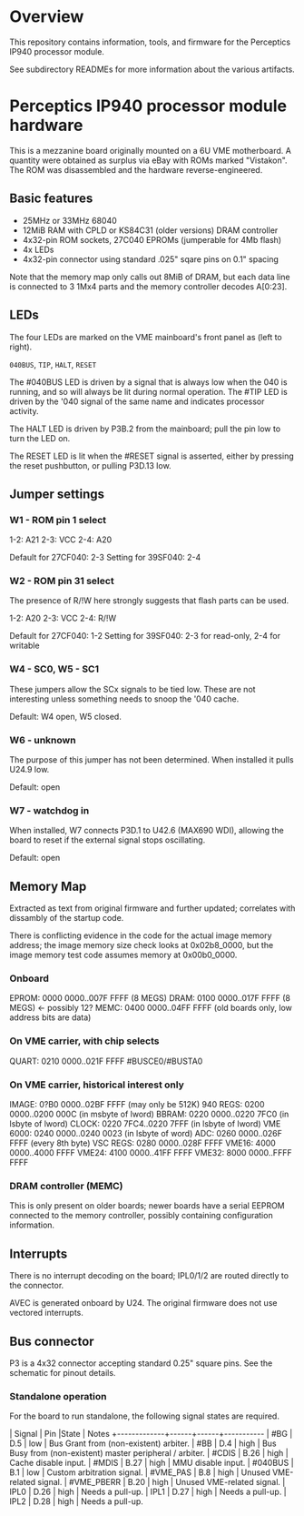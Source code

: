 # Overview

This repository contains information, tools, and firmware for the Perceptics IP940
processor module.

See subdirectory READMEs for more information about the various artifacts.

# Perceptics IP940 processor module hardware

This is a mezzanine board originally mounted on a 6U VME motherboard. A quantity
were obtained as surplus via eBay with ROMs marked "Vistakon". The ROM was
disassembled and the hardware reverse-engineered.

## Basic features

 - 25MHz or 33MHz 68040
 - 12MiB RAM with CPLD or KS84C31 (older versions) DRAM controller
 - 4x32-pin ROM sockets, 27C040 EPROMs (jumperable for 4Mb flash)
 - 4x LEDs
 - 4x32-pin connector using standard .025" sqare pins on 0.1" spacing

Note that the memory map only calls out 8MiB of DRAM, but each data line is
connected to 3 1Mx4 parts and the memory controller decodes A[0:23].

## LEDs

The four LEDs are marked on the VME mainboard's front panel as (left to right).

`040BUS`, `TIP`, `HALT`, `RESET`

The #040BUS LED is driven by a signal that is always low when the 040 is running,
and so will always be lit during normal operation. The #TIP LED is driven by the
'040 signal of the same name and indicates processor activity.

The HALT LED is driven by P3B.2 from the mainboard; pull the pin low to turn
the LED on.

The RESET LED is lit when the #RESET signal is asserted, either by pressing
the reset pushbutton, or pulling P3D.13 low.

## Jumper settings

### W1 - ROM pin 1 select

1-2: A21
2-3: VCC
2-4: A20

Default for 27CF040: 2-3
Setting for 39SF040: 2-4

### W2 - ROM pin 31 select

The presence of R/!W here strongly suggests that flash parts can be used.

1-2: A20
2-3: VCC
2-4: R/!W

Default for 27CF040: 1-2
Setting for 39SF040: 2-3 for read-only, 2-4 for writable

### W4 - SC0, W5 - SC1

These jumpers allow the SCx signals to be tied low. These are not interesting unless
something needs to snoop the '040 cache.

Default: W4 open, W5 closed.

### W6 - unknown

The purpose of this jumper has not been determined. When installed it pulls U24.9 low.

Default: open

### W7 - watchdog in

When installed, W7 connects P3D.1 to U42.6 (MAX690 WDI), allowing the board to reset
if the external signal stops oscillating.

Default: open

## Memory Map

Extracted as text from original firmware and further updated; correlates with dissambly
of the startup code.

There is conflicting evidence in the code for the actual image memory address; the
image memory size check looks at 0x02b8_0000, but the image memory test code assumes
memory at 0x00b0_0000.

### Onboard

   EPROM: 0000 0000..007F FFFF      (8 MEGS)
    DRAM: 0100 0000..017F FFFF      (8 MEGS) <- possibly 12?
    MEMC: 0400 0000..04FF FFFF      (old boards only, low address bits are data)

### On VME carrier, with chip selects

   QUART: 0210 0000..021F FFFF      #BUSCE0/#BUSTA0

### On VME carrier, historical interest only

   IMAGE: 0?B0 0000..02BF FFFF      (may only be 512K)
940 REGS: 0200 0000..0200 000C      (in msbyte of lword)
   BBRAM: 0220 0000..0220 7FC0      (in lsbyte of lword)
   CLOCK: 0220 7FC4..0220 7FFF      (in lsbyte of lword)
VME 6000: 0240 0000..0240 0023      (in lsbyte of word)
     ADC: 0260 0000..026F FFFF      (every 8th byte)
VSC REGS: 0280 0000..028F FFFF
   VME16: 4000 0000..4000 FFFF
   VME24: 4100 0000..41FF FFFF
   VME32: 8000 0000..FFFF FFFF

### DRAM controller (MEMC)

This is only present on older boards; newer boards have a serial EEPROM connected to
the memory controller, possibly containing configuration information. 

## Interrupts

There is no interrupt decoding on the board; IPL0/1/2 are routed directly to the connector.

AVEC is generated onboard by U24. The original firmware does not use vectored interrupts.

## Bus connector

P3 is a 4x32 connector accepting standard 0.25" square pins. See the schematic for pinout details.

### Standalone operation

For the board to run standalone, the following signal states are required.

| Signal      | Pin  |State | Notes
+-------------+------+------+-----------
| #BG         | D.5  | low  | Bus Grant from (non-existent) arbiter.
| #BB         | D.4  | high | Bus Busy from (non-existent) master peripheral / arbiter.
| #CDIS       | B.26 | high | Cache disable input.
| #MDIS       | B.27 | high | MMU disable input.
| #040BUS     | B.1  | low  | Custom arbitration signal.
| #VME_PAS    | B.8  | high | Unused VME-related signal.
| #VME_PBERR  | B.20 | high | Unused VME-related signal.
| IPL0        | D.26 | high | Needs a pull-up.
| IPL1        | D.27 | high | Needs a pull-up.
| IPL2        | D.28 | high | Needs a pull-up.

